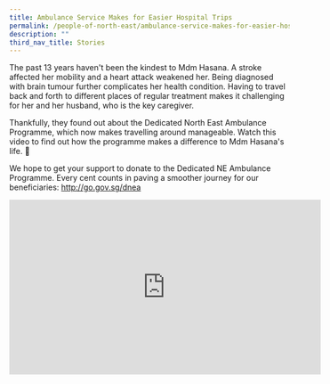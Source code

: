 ```yaml
---
title: Ambulance Service Makes for Easier Hospital Trips
permalink: /people-of-north-east/ambulance-service-makes-for-easier-hospital-trips/
description: ""
third_nav_title: Stories
---
```


The past 13 years haven't been the kindest to Mdm Hasana. A stroke affected her mobility and a heart attack weakened her. Being diagnosed with brain tumour further complicates her health condition. Having to travel back and forth to different places of regular treatment makes it challenging for her and her husband, who is the key caregiver.

Thankfully, they found out about the Dedicated North East Ambulance Programme, which now makes travelling around manageable. Watch this video to find out how the programme makes a difference to Mdm Hasana's life. 🌈

We hope to get your support to donate to the Dedicated NE Ambulance Programme. Every cent counts in paving a smoother journey for our beneficiaries: http://go.gov.sg/dnea

<iframe src="https://www.facebook.com/plugins/video.php?height=314&href=https%3A%2F%2Fwww.facebook.com%2FNECDC%2Fvideos%2F253284772972777%2F&show_text=false&width=560&t=0" width="560" height="314" style="border:none;overflow:hidden" scrolling="no" frameborder="0" allowfullscreen="true" allow="autoplay; clipboard-write; encrypted-media; picture-in-picture; web-share" allowFullScreen="true"></iframe>